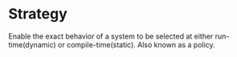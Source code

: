 # Strategy
Enable the exact behavior of a system to be selected at either run-time(dynamic) or compile-time(static).
Also known as a policy.